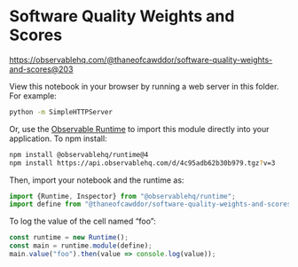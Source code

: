 # Software Quality Weights and Scores

https://observablehq.com/@thaneofcawddor/software-quality-weights-and-scores@203

View this notebook in your browser by running a web server in this folder. For
example:

~~~sh
python -m SimpleHTTPServer
~~~

Or, use the [Observable Runtime](https://github.com/observablehq/runtime) to
import this module directly into your application. To npm install:

~~~sh
npm install @observablehq/runtime@4
npm install https://api.observablehq.com/d/4c95adb62b30b979.tgz?v=3
~~~

Then, import your notebook and the runtime as:

~~~js
import {Runtime, Inspector} from "@observablehq/runtime";
import define from "@thaneofcawddor/software-quality-weights-and-scores";
~~~

To log the value of the cell named “foo”:

~~~js
const runtime = new Runtime();
const main = runtime.module(define);
main.value("foo").then(value => console.log(value));
~~~
